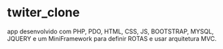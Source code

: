 # twiter_clone
app desenvolvido com PHP, PDO, HTML, CSS, JS, BOOTSTRAP, MYSQL, JQUERY e um MiniFramework para definir ROTAS e usar arquitetura MVC.
